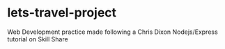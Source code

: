 # lets-travel-project
Web Development practice
made following a Chris Dixon Nodejs/Express tutorial on Skill Share
